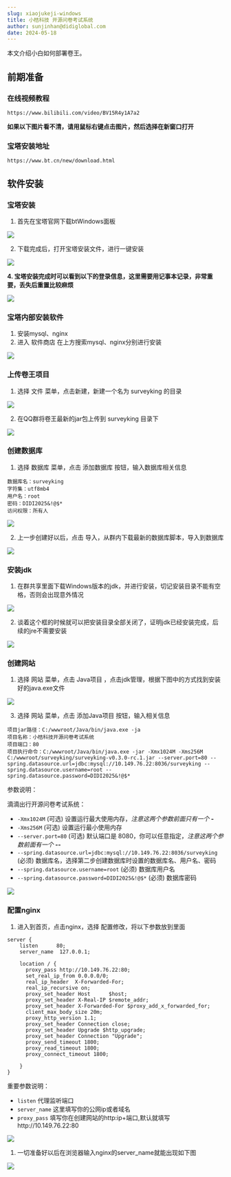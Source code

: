 ```yaml
---
slug: xiaojukeji-windows
title: 小桔科技 开源问卷考试系统
author: sunjinhan@didiglobal.com
date: 2024-05-18
---
```

本文介绍小白如何部署卷王。

## 前期准备

### 在线视频教程

```
https://www.bilibili.com/video/BV15R4y1A7a2
```

**如果以下图片看不清，请用鼠标右键点击图片，然后选择在新窗口打开**

### 宝塔安装地址
```
https://www.bt.cn/new/download.html
```

## 软件安装

### 宝塔安装

1. 首先在宝塔官网下载btWindows面板

![](../static/img/xiaobaiProcess1-win.jpg)

2. 下载完成后，打开宝塔安装文件，进行一键安装

![](../static/img/xiaobaiProcess2-win.jpg)

**4. 宝塔安装完成时可以看到以下的登录信息，这里需要用记事本记录，非常重要，丢失后重置比较麻烦**

![](../static/img/xiaobaiProcess3-win.jpg)

### 宝塔内部安装软件

1. 安装mysql、nginx
2. 进入 软件商店 在上方搜索mysql、nginx分别进行安装

![](../static/img/xiaobaiProcess4-win.jpg)

### 上传卷王项目

1. 选择 文件 菜单，点击新建，新建一个名为 surveyking 的目录

![](../static/img/xiaobaiProcess5-win.jpg)

2. 在QQ群将卷王最新的jar包上传到 surveyking 目录下

![](../static/img/xiaobaiProcess6-win.jpg)

### 创建数据库

1. 选择 数据库 菜单，点击 添加数据库 按钮，输入数据库相关信息

```
数据库名：surveyking
字符集：utf8mb4
用户名：root
密码：DIDI2025&!@$*
访问权限：所有人
```

![](../static/img/xiaobaiProcess7-win.jpg)

2. 上一步创建好以后，点击 导入，从群内下载最新的数据库脚本，导入到数据库

![](../static/img/xiaobaiProcess8-win.jpg)

### 安装jdk

1. 在群共享里面下载Windows版本的jdk，并进行安装，切记安装目录不能有空格，否则会出现意外情况

![](../static/img/xiaobaiProcess9-win.jpg)

2. 谈着这个框的时候就可以把安装目录全部关闭了，证明jdk已经安装完成，后续的jre不需要安装

![](../static/img/xiaobaiProcess10-win.jpg)

### 创建网站

1. 选择 网站 菜单，点击 Java项目 ，点击jdk管理，根据下图中的方式找到安装好的java.exe文件

![](../static/img/xiaobaiProcess11-win.jpg)

3. 选择 网站 菜单，点击 添加Java项目 按钮，输入相关信息

```
项目jar路径：C:/wwwroot/Java/bin/java.exe -ja
项目名称：小桔科技开源问卷考试系统
项目端口：80
项目执行命令：C:/wwwroot/Java/bin/java.exe -jar -Xmx1024M -Xms256M  C:/wwwroot/surveyking/surveyking-v0.3.0-rc.1.jar --server.port=80 --spring.datasource.url=jdbc:mysql://10.149.76.22:8036/surveyking --spring.datasource.username=root --spring.datasource.password=DIDI2025&!@$*
```

参数说明：

滴滴出行开源问卷考试系统：
- `-Xmx1024M` (可选) 设置运行最大使用内存，*注意这两个参数前面只有一个* **-**
- `-Xms256M` (可选)  设置运行最小使用内存
- `--server.port=80` (可选) 默认端口是 8080，你可以任意指定，*注意这两个参数前面有一个* **--**
- `--spring.datasource.url=jdbc:mysql://10.149.76.22:8036/surveyking` (必须) 数据库名，选择第二步创建数据库时设置的数据库名、用户名、密码
- `--spring.datasource.username=root` (必须) 数据库用户名
- `--spring.datasource.password=DIDI2025&!@$*` (必须) 数据库密码

![](../static/img/xiaobaiProcess12-win.jpg)

### 配置nginx

1. 进入到首页，点击nginx，选择 配置修改，将以下参数放到里面

```
server {
    listen      80;
    server_name  127.0.0.1;

    location / {
      proxy_pass http://10.149.76.22:80;
      set_real_ip_from 0.0.0.0/0;
      real_ip_header  X-Forwarded-For;
      real_ip_recursive on;
      proxy_set_header Host      $host;
      proxy_set_header X-Real-IP $remote_addr;
      proxy_set_header X-Forwarded-For $proxy_add_x_forwarded_for;
      client_max_body_size 20m;
      proxy_http_version 1.1;
      proxy_set_header Connection close;
      proxy_set_header Upgrade $http_upgrade;
      proxy_set_header Connection "Upgrade";
      proxy_send_timeout 1800;
      proxy_read_timeout 1800;
      proxy_connect_timeout 1800;

    }
}
```

重要参数说明：

- `listen` 代理监听端口
- `server_name` 这里填写你的公网ip或者域名
- `proxy_pass` 填写你在创建网站的http:ip+端口,默认就填写http://10.149.76.22:80

![](../static/img/xiaobaiProcess13-win.jpg)


1. 一切准备好以后在浏览器输入nginx的server_name就能出现如下图

![](../static/img/xiaobaiProcess14-win.jpg)
